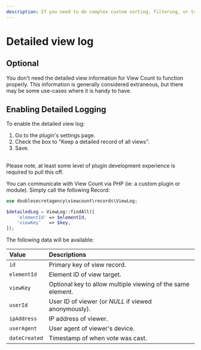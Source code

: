 ```yaml
---
description: If you need to do complex custom sorting, filtering, or tracking of views, then you'll want to enable the option to "Keep a detailed record of all views".
---
```


# Detailed view log

## Optional

You don't need the detailed view information for View Count to function properly. This information is generally considered extraneous, but there may be some use-cases where it is handy to have.

## Enabling Detailed Logging

To enable the detailed view log:

1. Go to the plugin's settings page.
2. Check the box to "Keep a detailed record of all views".
3. Save.

##

Please note, at least some level of plugin development experience is required to pull this off.

You can communicate with View Count via PHP (ie: a custom plugin or module). Simply call the following Record:

```php
use doublesecretagency\viewcount\records\ViewLog;

$detailedLog = ViewLog::findAll([
    'elementId' => $elementId,
    'viewKey'   => $key,
]);
```

The following data will be available:

| Value         | Descriptions
|:--------------|:----------------------------
| `id`          | Primary key of view record.
| `elementId`   | Element ID of view target.
| `viewKey`     | Optional key to allow multiple viewing of the same element.
| `userId`      | User ID of viewer (or _NULL_ if viewed anonymously).
| `ipAddress`   | IP address of viewer.
| `userAgent`   | User agent of viewer's device.
| `dateCreated` | Timestamp of when vote was cast.
